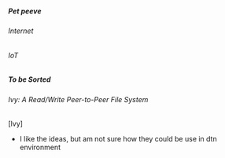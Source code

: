 ##### Pet peeve

###### <span id="anchor"></span>Internet

###### <span id="anchor-1"></span>IoT

##### <span id="anchor-2"></span>To be Sorted

###### <span id="anchor-3"></span>Ivy: A Read/Write Peer-to-Peer File System

\[lvy\]

-   I like the ideas, but am not sure how they could be use in dtn environment
